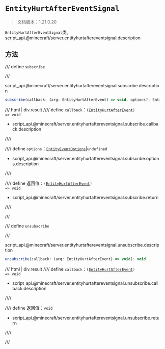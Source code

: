 # `EntityHurtAfterEventSignal`

> 文档版本：1.21.0.20

`EntityHurtAfterEventSignal`类。script_api.@minecraft/server.entityhurtaftereventsignal.description

## 方法

/// define
`subscribe`


///

script_api.@minecraft/server.entityhurtaftereventsignal.subscribe.description

```js
subscribe(callback: (arg: EntityHurtAfterEvent) => void, options?: EntityEventOptions): (arg: EntityHurtAfterEvent) => void
```

/// html | div.result
//// define
`callback`：<code>(<a href="../entityhurtafterevent/">EntityHurtAfterEvent</a>) =&gt; void</code>

- script_api.@minecraft/server.entityhurtaftereventsignal.subscribe.callback.description


////

//// define
`options`：[`EntityEventOptions`](./entityeventoptions.md)|`undefined`

- script_api.@minecraft/server.entityhurtaftereventsignal.subscribe.options.description


////

//// define
返回值：<code>(<a href="../entityhurtafterevent/">EntityHurtAfterEvent</a>) =&gt; void</code>

- script_api.@minecraft/server.entityhurtaftereventsignal.subscribe.return


////

///


/// define
`unsubscribe`


///

script_api.@minecraft/server.entityhurtaftereventsignal.unsubscribe.description

```js
unsubscribe(callback: (arg: EntityHurtAfterEvent) => void): void
```

/// html | div.result
//// define
`callback`：<code>(<a href="../entityhurtafterevent/">EntityHurtAfterEvent</a>) =&gt; void</code>

- script_api.@minecraft/server.entityhurtaftereventsignal.unsubscribe.callback.description


////

//// define
返回值：`void`

- script_api.@minecraft/server.entityhurtaftereventsignal.unsubscribe.return


////

///

